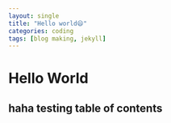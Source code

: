 ```yaml
---
layout: single
title: "Hello world😄"
categories: coding
tags: [blog making, jekyll]
---
```


# Hello World
## haha testing table of contents

